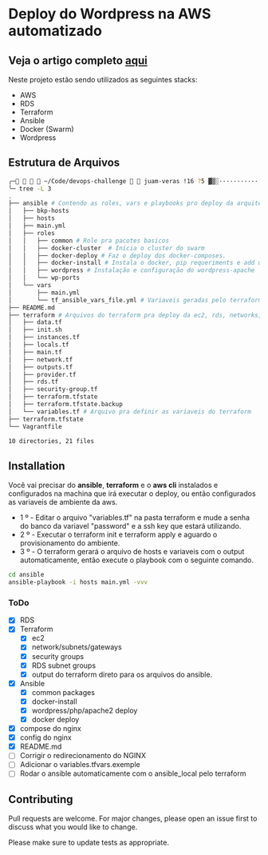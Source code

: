 # Deploy do Wordpress na AWS automatizado

## Veja o artigo completo [aqui](https://juamsv.netlify.app/portifolio/deploy-wordpress/)

Neste projeto estão sendo utilizados as seguintes stacks:
- AWS
- RDS
- Terraform
- Ansible
- Docker (Swarm)
- Wordpress

## Estrutura de Arquivos
```bash
╭─    ~/Code/devops-challenge   juam-veras !16 ?5 ▓▒░···························································································░▒▓ ✔  16:29:06 ─╮
╰─ tree -L 3
.
├── ansible # Contendo as roles, vars e playbooks pro deploy da arquitetura.
│   ├── bkp-hosts
│   ├── hosts
│   ├── main.yml
│   ├── roles
│   │   ├── common # Role pra pacotes basicos
│   │   ├── docker-cluster  # Inicia o cluster do swarm
│   │   ├── docker-deploy # Faz o deploy dos docker-composes.
│   │   ├── docker-install # Instala o docker, pip requeriments e add user aos grupos
│   │   ├── wordpress # Instalação e configuração do wordpress-apache
│   │   └── wp-ports
│   └── vars
│       ├── main.yml
│       └── tf_ansible_vars_file.yml # Variaveis geradas pelo terraform
├── README.md
├── terraform # Arquivos do terraform pra deploy da ec2, rds, networks, security groups etc
│   ├── data.tf
│   ├── init.sh
│   ├── instances.tf
│   ├── locals.tf
│   ├── main.tf
│   ├── network.tf
│   ├── outputs.tf
│   ├── provider.tf
│   ├── rds.tf
│   ├── security-group.tf
│   ├── terraform.tfstate
│   ├── terraform.tfstate.backup
│   └── variables.tf # Arquivo pra definir as variaveis do terraform
├── terraform.tfstate
└── Vagrantfile

10 directories, 21 files

```

## Installation
Você vai precisar do **ansible**, **terraform** e o **aws cli**  instalados e configurados na machina que irá executar o deploy, ou então configurados as variaveis de ambiente da aws.
- 1 º - Editar o arquivo "variables.tf" na pasta terraform e mude a senha do banco da variavel "password" e a ssh key que estará utilizando.
- 2 º - Executar o terraform init e terraform apply e aguardo o provisionamento do ambiente.
- 3 º - O terraform gerará o arquivo de hosts e variaveis com o output automaticamente, então execute o playbook com o seguinte comando.
```bash
cd ansible
ansible-playbook -i hosts main.yml -vvv
```

### ToDo

- [x] RDS
- [x] Terraform 
  - [x] ec2 
  - [x] network/subnets/gateways 
  - [x] security groups
  - [x] RDS subnet groups
  - [x] output do terraform direto para os arquivos do ansible.
- [x] Ansible 
  - [x] common packages 
  - [x] docker-install 
  - [x] wordpress/php/apache2 deploy 
  - [x] docker deploy 
- [x] compose do nginx
- [x] config do nginx
- [x] README.md 
- [ ] Corrigir o redirecionamento do NGINX
- [ ] Adicionar o variables.tfvars.exemple
- [ ] Rodar o ansible automaticamente com o ansible_local pelo terraform

## Contributing
Pull requests are welcome. For major changes, please open an issue first to discuss what you would like to change.

Please make sure to update tests as appropriate.